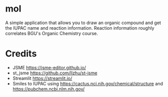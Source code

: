 # mol
A simple application that allows you to draw an organic compound and get the IUPAC name and reaction information.
Reaction information roughly correlates BGU's Organic Chemistry course.

# Credits
* JSME https://jsme-editor.github.io/
* st_jsme https://github.com/llzhu/st-jsme
* Streamlit https://streamlit.io/
* Smiles to IUPAC using https://cactus.nci.nih.gov/chemical/structure and https://pubchem.ncbi.nlm.nih.gov/

